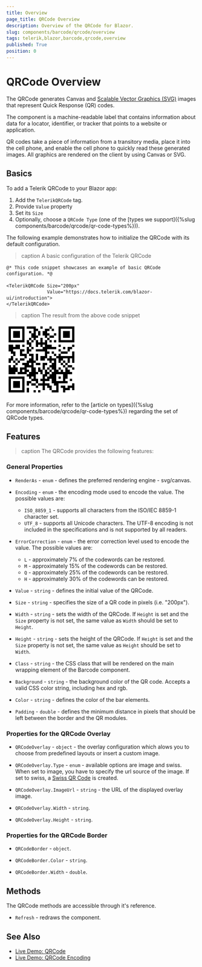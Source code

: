 ```yaml
---
title: Overview
page_title: QRCode Overview
description: Overview of the QRCode for Blazor.
slug: components/barcode/qrcode/overview
tags: telerik,blazor,barcode,qrcode,overview
published: True
position: 0
---
```


# QRCode Overview

The QRCode generates Canvas and [Scalable Vector Graphics (SVG)](https://www.w3.org/Graphics/SVG/) images that represent Quick Response (QR) codes.

The component is a machine-readable label that contains information about data for a locator, identifier, or tracker that points to a website or application.

QR codes take a piece of information from a transitory media, place it into the cell phone, and enable the cell phone to quickly read these generated images. All graphics are rendered on the client by using Canvas or SVG.

## Basics

To add a Telerik QRCode to your Blazor app:

1. Add the `TelerikQRCode` tag.
1. Provide `Value` property
1. Set its `Size`
1. Optionally, choose a `QRCode Type` (one of the [types we support]({%slug  components/barcode/qrcode/qr-code-types%})).

The following example demonstrates how to initialize the QRCode with its default configuration.

>caption A basic configuration of the Telerik QRCode

````CSHTML
@* This code snippet showcases an example of basic QRCode configuration. *@

<TelerikQRCode Size="200px"
               Value="https://docs.telerik.com/blazor-ui/introduction">
</TelerikQRCode>
````

>caption The result from the above code snippet

![](images/qrcode-basic-configuration.png)

For more information, refer to the [article on types]({%slug  components/barcode/qrcode/qr-code-types%}) regarding the set of QRCode types.

## Features

>caption The QRCode provides the following features:

### General Properties

* `RenderAs` - `enum` - defines the preferred rendering engine - svg/canvas.

* `Encoding` - `enum` - the encoding mode used to encode the value. The possible values are:
    * `ISO_8859_1` - supports all characters from the ISO/IEC 8859-1 character set.
    * `UTF_8` - supports all Unicode characters. The UTF-8 encoding is not included in the specifications and is not supported by all readers.

* `ErrorCorrection` - `enum` - the error correction level used to encode the value. The possible values are:
    * `L` - approximately 7% of the codewords can be restored.
    * `M` - approximately 15% of the codewords can be restored.
    * `Q` - approximately 25% of the codewords can be restored.
    * `H` - approximately 30% of the codewords can be restored.

* `Value` - `string` - defines the initial value of the QRCode.

* `Size` - `string` - specifies the size of a QR code in pixels (i.e. "200px").

* `Width` - `string` - sets the width of the QRCode. If `Height` is set and the `Size` property is not set, the same value as `Width` should be set to `Height`.

* `Height` - `string` - sets the height of the QRCode. If `Height` is set and the `Size` property is not set, the same value as `Height` should be set to `Width`.

* `Class` - `string` - the CSS class that will be rendered on the main wrapping element of the Barcode component.

* `Background` - `string` - the background color of the QR code. Accepts a valid CSS color string, including hex and rgb.

* `Color` - `string` - defines the color of the bar elements.

* `Padding` - `double` - defines the minimum distance in pixels that should be left between the border and the QR modules.

### Properties for the QRCode Overlay

* `QRCodeOverlay` - `object` - the overlay configuration which alows you to choose from predefined layouts or insert a custom image.

* `QRCodeOverlay.Type` - `enum` - available options are image and swiss. When set to image, you have to specify the url source of the image. If set to swiss, a [Swiss QR Code](https://blog.xsuite.com/en/swiss-qr-code#:~:text=This%20QR%20code%20is%20called,(e.g.%20in%20PDF%20format).) is created.

* `QRCodeOverlay.ImageUrl` - `string` - the URL of the displayed overlay image.

* `QRCodeOverlay.Width` - `string`.

* `QRCodeOverlay.Height` - `string`.

### Properties for the QRCode Border

* `QRCodeBorder` - `object`.

* `QRCodeBorder.Color` - `string`.

* `QRCodeBorder.Width` - `double`.

## Methods

The QRCode methods are accessible through it's reference.

* `Refresh` - redraws the component.

## See Also

  * [Live Demo: QRCode](https://demos.telerik.com/blazor-ui/qrcode/overview)
  * [Live Demo: QRCode Encoding](https://demos.telerik.com/blazor-ui/barcode/qrcode/encoding)